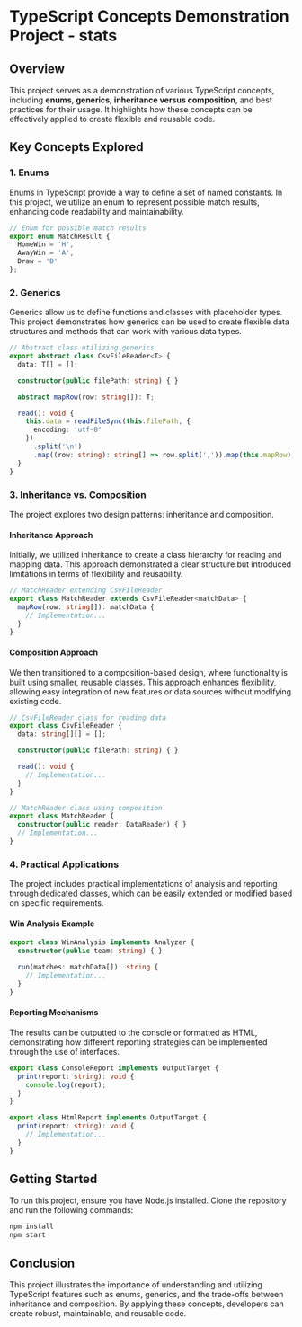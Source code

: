 # TypeScript Concepts Demonstration Project - stats

## Overview

This project serves as a demonstration of various TypeScript concepts, including **enums**, **generics**, **inheritance versus composition**, and best practices for their usage. It highlights how these concepts can be effectively applied to create flexible and reusable code.

## Key Concepts Explored

### 1. Enums

Enums in TypeScript provide a way to define a set of named constants. In this project, we utilize an enum to represent possible match results, enhancing code readability and maintainability.

```typescript
// Enum for possible match results
export enum MatchResult {
  HomeWin = 'H',
  AwayWin = 'A',
  Draw = 'D'
};
```

### 2. Generics

Generics allow us to define functions and classes with placeholder types. This project demonstrates how generics can be used to create flexible data structures and methods that can work with various data types.

```typescript
// Abstract class utilizing generics
export abstract class CsvFileReader<T> {
  data: T[] = [];

  constructor(public filePath: string) { }

  abstract mapRow(row: string[]): T;

  read(): void {
    this.data = readFileSync(this.filePath, {
      encoding: 'utf-8'
    })
      .split('\n')
      .map((row: string): string[] => row.split(',')).map(this.mapRow);
  }
}
```

### 3. Inheritance vs. Composition

The project explores two design patterns: inheritance and composition. 

#### Inheritance Approach

Initially, we utilized inheritance to create a class hierarchy for reading and mapping data. This approach demonstrated a clear structure but introduced limitations in terms of flexibility and reusability.

```typescript
// MatchReader extending CsvFileReader
export class MatchReader extends CsvFileReader<matchData> {
  mapRow(row: string[]): matchData {
    // Implementation...
  }
}
```

#### Composition Approach

We then transitioned to a composition-based design, where functionality is built using smaller, reusable classes. This approach enhances flexibility, allowing easy integration of new features or data sources without modifying existing code.

```typescript
// CsvFileReader class for reading data
export class CsvFileReader {
  data: string[][] = [];

  constructor(public filePath: string) { }

  read(): void {
    // Implementation...
  }
}

// MatchReader class using composition
export class MatchReader {
  constructor(public reader: DataReader) { }
  // Implementation...
}
```

### 4. Practical Applications

The project includes practical implementations of analysis and reporting through dedicated classes, which can be easily extended or modified based on specific requirements.

#### Win Analysis Example

```typescript
export class WinAnalysis implements Analyzer {
  constructor(public team: string) { }

  run(matches: matchData[]): string {
    // Implementation...
  }
}
```

#### Reporting Mechanisms

The results can be outputted to the console or formatted as HTML, demonstrating how different reporting strategies can be implemented through the use of interfaces.

```typescript
export class ConsoleReport implements OutputTarget {
  print(report: string): void {
    console.log(report);
  }
}

export class HtmlReport implements OutputTarget {
  print(report: string): void {
    // Implementation...
  }
}
```

## Getting Started

To run this project, ensure you have Node.js installed. Clone the repository and run the following commands:

```bash
npm install
npm start
```

## Conclusion

This project illustrates the importance of understanding and utilizing TypeScript features such as enums, generics, and the trade-offs between inheritance and composition. By applying these concepts, developers can create robust, maintainable, and reusable code.

